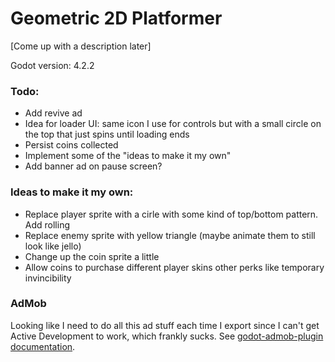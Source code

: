 # Geometric 2D Platformer

[Come up with a description later]

Godot version: 4.2.2

### Todo:

-   Add revive ad
-   Idea for loader UI: same icon I use for controls but with a small circle on the top that just spins until loading ends
-   Persist coins collected
-   Implement some of the "ideas to make it my own"
-   Add banner ad on pause screen?

### Ideas to make it my own:

-   Replace player sprite with a cirle with some kind of top/bottom pattern. Add rolling
-   Replace enemy sprite with yellow triangle (maybe animate them to still look like jello)
-   Change up the coin sprite a little
-   Allow coins to purchase different player skins other perks like temporary invincibility

### AdMob

Looking like I need to do all this ad stuff each time I export since I can't get Active Development to work, which frankly sucks. See [godot-admob-plugin documentation](https://poingstudios.github.io/godot-admob-plugin/#__tabbed_2_2).

